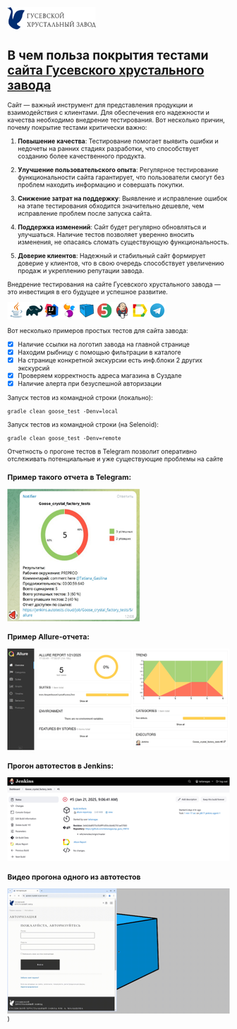 <img src="/images/logotype.jpg" width="200" height="50">

# В чем польза покрытия тестами [сайта Гусевского хрустального завода](https://www.goose-crystal.ru/)

Сайт — важный инструмент для представления продукции и взаимодействия с клиентами. Для обеспечения его надежности и
качества необходимо внедрение тестирования.
Вот несколько причин, почему покрытие тестами критически важно:

1. **Повышение качества**: Тестирование помогает выявить ошибки и недочеты на ранних стадиях разработки, что
   способствует созданию более качественного продукта.

2. **Улучшение пользовательского опыта**: Регулярное тестирование функциональности сайта гарантирует, что пользователи
   смогут без проблем находить информацию и совершать покупки.

3. **Снижение затрат на поддержку**: Выявление и исправление ошибок на этапе тестирования обходится значительно дешевле,
   чем исправление проблем после запуска сайта.

4. **Поддержка изменений**: Сайт будет регулярно обновляться и улучшаться. Наличие тестов позволяет уверенно вносить
   изменения, не опасаясь сломать существующую функциональность.

5. **Доверие клиентов**: Надежный и стабильный сайт формирует доверие у клиентов, что в свою очередь способствует
   увеличению продаж и укреплению репутации завода.

Внедрение тестирования на сайте Гусевского хрустального завода — это инвестиция в его будущее и успешное развитие.

[![Java](/icons/Java.png)](https://www.java.com)[![Gradle](/icons/Gradle.png)](https://gradle.org)[![Intelij_IDEA](/icons/Intelij_IDEA.png)](https://www.jetbrains.com/idea)[![Selenide](/icons/Selenide.png)](https://selenide.org)[![Selenoid](/icons/Selenoid.png)](https://aerokube.com/selenoid)[![JUnit5](/icons/JUnit5.png)](https://junit.org/junit5)[![Jenkins](/icons/Jenkins.png)](https://www.jenkins.io)[![Allure_Report](/icons/Allure_Report.png)](https://docs.qameta.io/allure)[![Telegram](/icons/Telegram.png)](https://telegram.org)

Вот несколько примеров простых тестов для сайта завода:

- [x] Наличие ссылки на логотип завода на главной странице
- [x] Находим рыбницу с помощью фильтрации в каталоге
- [x] На странице конкретной экскурсии есть инф.блоки 2 других экскурсий
- [x] Проверяем корректность адреса магазина в Суздале
- [x] Наличие алерта при безуспешной авторизации

Запуск тестов из командной строки (локально):

```
gradle clean goose_test -Denv=local
```

Запуск тестов из командной строки (на Selenoid):

```
gradle clean goose_test -Denv=remote
```

Отчетность о прогоне тестов в Telegram позволит оперативно отслеживать потенциальные и уже существующие проблемы на
сайте

### Пример такого отчета в Telegram:

<img src="/images/report.jpg" width="300" height="300">

### Пример Allure-отчета:

<img src="/images/allure_report.jpg" width="600">

### Прогон автотестов в Jenkins:

<img src="/images/jenkins.jpg" width="600">

### Видео прогона одного из автотестов

![animation.gif](animation/animation.gif))


